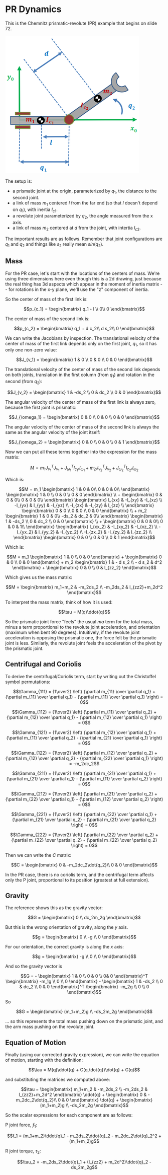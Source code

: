 # PR Dynamics

This is the Chemnitz prismatic-revolute (PR) example that begins on slide 72.

<img src="image_pr.png">

The setup is:

* a prismatic joint at the origin, parameterized by $q_1$, the distance to the second joint.
* a link of mass $m_1$ centered $l$ from the far end (so that $l$ doesn't depend on $q_1$), with inertia $I_{c1}$.
* a revolute joint parameterized by $q_2$, the angle measured from the x axis.
* a link of mass $m_2$ centered at $d$ from the joint, with intertia $I_{c2}$.

The important results are as follows.  Remember that
joint configurations are $q_1$ and $q_2$ and
things like $s_2$ really mean $sin(q_2)$.


## Mass

For the PR case, let's start with the locations of the centers of mass.  We're using
three dimensions here even though this is a 2d drawing, just because the real thing
has 3d aspects which appear in the moment of inertia matrix -- for rotations in the
x-y plane, we'll use the "z" component of inertia.

So the center of mass of the first link is:

```math
p_{c_1} =
\begin{bmatrix}
q_1 - l \\
0\\
0
\end{bmatrix}
```

The center of mass of the second link is:

```math
p_{c_2} =
\begin{bmatrix}
q_1 + d c_2\\
d s_2\\
0
\end{bmatrix}
```

We can write the Jacobians by inspection.  The translational velocity of the center of mass
of the first link depends only on the first joint, $q_1$, so it has only one
non-zero value:

```math
J_{v_1} =
\begin{bmatrix}
1 & 0 \\
0 & 0 \\
0 & 0
\end{bmatrix}
```

The translational velocity of the center of mass of the second link depends on both joints,
translation in the first column (from $q_1$) and rotation in the second (from $q_2$):

```math
J_{v_2} =
\begin{bmatrix}
1 & -ds_2 \\
0 & dc_2 \\
0 & 0
\end{bmatrix}
```

The angular velocity of the center of mass of the first link is always zero, because
the first joint is prismatic:

```math
J_{\omega_1} =
\begin{bmatrix}
0 & 0 \\
0 & 0 \\
0 & 0
\end{bmatrix}
```

The angular velocity of the center of mass of the second link is always the same
as the angular velocity of the joint itself:

```math
J_{\omega_2} =
\begin{bmatrix}
0 & 0 \\
0 & 0 \\
0 & 1
\end{bmatrix}
```

Now we can put all these terms together into the expression for the mass matrix:

```math
M =
m_1 J_{v_1}^T J_{v_1}
+
J_{\omega_1}^T I_{c_1} J_{\omega_1}
+
m_2 J_{v_2}^T J_{v_2}
+
J_{\omega_2}^T  I_{c_2} J_{\omega_2}
```

Which is:

```math
M =
m_1
\begin{bmatrix}
1 & 0 & 0\\
0 & 0 & 0\\
\end{bmatrix}
\begin{bmatrix}
1 & 0 \\
0 & 0 \\
0 & 0
\end{bmatrix}
\\
+
\begin{bmatrix}
0 & 0 & 0\\
0 & 0 & 0\\
\end{bmatrix}
\begin{bmatrix}
I_{xx} & -I_{xy} & -I_{xz} \\
-I_{yx} & I_{yy} & -I_{yz} \\
-I_{zx} & -I_{zy} & I_{zz} \\
\end{bmatrix}
\begin{bmatrix}
0 & 0 \\
0 & 0 \\
0 & 0
\end{bmatrix}
\\
+
m_2
\begin{bmatrix}
1 & 0 & 0\\
-ds_2 & dc_2 & 0\\
\end{bmatrix}
\begin{bmatrix}
1 & -ds_2 \\
0 & dc_2 \\
0 & 0
\end{bmatrix}
\\
+
\begin{bmatrix}
0 & 0 & 0\\
0 & 0 & 1\\
\end{bmatrix}
\begin{bmatrix}
I_{xx_2} & -I_{xy_2} & -I_{xz_2} \\
-I_{yx_2} & I_{yy_2} & -I_{yz_2} \\
-I_{zx_2} & -I_{zy_2} & I_{zz_2} \\
\end{bmatrix}
\begin{bmatrix}
0 & 0 \\
0 & 0 \\
0 & 1
\end{bmatrix}
```

Which is:

```math
M =
m_1
\begin{bmatrix}
1 & 0 \\
0 & 0
\end{bmatrix}
+
\begin{bmatrix}
0 & 0 \\
0 & 0
\end{bmatrix}
+
m_2
\begin{bmatrix}
1 & - d s_2 \\
- d s_2 & d^2
\end{bmatrix}
+
\begin{bmatrix}
0 & 0 \\
0 & I_{zz_2}
\end{bmatrix}
```

Which gives us the mass matrix:

```math
M =
\begin{bmatrix}
m_1+m_2 & -m_2ds_2 \\
-m_2ds_2 & I_{zz2}+m_2d^2
\end{bmatrix}
```

To interpret the mass matrix, think of how it is used:

```math
\tau = M(q)\ddot{q}
```

So the prismatic joint force "feels" the
usual $ma$ term for the total mass, minus a term
proportional to the revolute joint acceleration,
and orientation (maximum when
bent 90 degrees).  Intuitively, if the revolute
joint acceleration is opposing the prismatic one,
the force felt by the prismatic joint is less.
Similarly, the revolute joint feels the acceleration
of the pivot by the prismatic joint.


## Centrifugal and Coriolis

To derive the centrifugal/Coriolis term, start by writing out
the Christoffel symbol permutations:

```math
\Gamma_{111} = {1\over2}
\left( {\partial m_{11} \over \partial q_1}
+ {\partial m_{11} \over \partial q_1}
- {\partial m_{11} \over \partial q_1} \right) = 0
```

```math
\Gamma_{112} = {1\over2}
\left( {\partial m_{11} \over \partial q_2}
+ {\partial m_{12} \over \partial q_1}
- {\partial m_{12} \over \partial q_1} \right) = 0
```

```math
\Gamma_{121} = {1\over2}
\left( {\partial m_{12} \over \partial q_1}
+ {\partial m_{11} \over \partial q_2}
- {\partial m_{21} \over \partial q_1} \right) = 0
```

```math
\Gamma_{122} = {1\over2}
\left( {\partial m_{12} \over \partial q_2}
+ {\partial m_{12} \over \partial q_2}
- {\partial m_{22} \over \partial q_1} \right) = -m_2dc_2
```

```math
\Gamma_{211} = {1\over2}
\left( {\partial m_{21} \over \partial q_1}
+ {\partial m_{21} \over \partial q_1}
- {\partial m_{11} \over \partial q_2} \right) = 0
```

```math
\Gamma_{212} = {1\over2}
\left( {\partial m_{21} \over \partial q_2}
+ {\partial m_{22} \over \partial q_1}
- {\partial m_{12} \over \partial q_2} \right) = 0
```

```math
\Gamma_{221} = {1\over2}
\left( {\partial m_{22} \over \partial q_1}
+ {\partial m_{21} \over \partial q_2}
- {\partial m_{21} \over \partial q_2} \right) = 0
```

```math
\Gamma_{222} = {1\over2}
\left( {\partial m_{22} \over \partial q_2}
+ {\partial m_{22} \over \partial q_2}
- {\partial m_{22} \over \partial q_2} \right) = 0
```

Then we can write the $C$ matrix:

```math
C = 
\begin{bmatrix}
0 & -m_2dc_2\dot{q_2}\\
0 & 0
\end{bmatrix}
```


In the PR case, there is no coriolis term, and the
centrifugal term affects only the P joint, proportional
to its position (greatest at full extension).


## Gravity

The reference shows this as the gravity vector:

```math
G = 
\begin{bmatrix}
0 \\ 
dc_2m_2g
\end{bmatrix}
```

But this is the wrong orientation of gravity, along the $y$ axis.

```math
g =
\begin{bmatrix}
0 \\ -g \\ 0
\end{bmatrix}
```

For our orientation, the correct gravity is along the $x$ axis:

```math
g =
\begin{bmatrix}
-g \\ 0 \\ 0
\end{bmatrix}
```

And so the gravity vector is

```math
G = -
\begin{bmatrix}
1 & 0 \\
0 & 0 \\
0&  0
\end{bmatrix}^T
\begin{bmatrix}
-m_1g \\
0 \\
0
\end{bmatrix}
-
\begin{bmatrix}
1 & -ds_2 \\
0 & dc_2 \\
0 & 0
\end{bmatrix}^T

\begin{bmatrix}
-m_2g \\
0 \\
0
\end{bmatrix}
```
So
```math
G =
\begin{bmatrix}
(m_1+m_2)g \\
-ds_2m_2g
\end{bmatrix}
```

... so this represents the total mass pushing
down on the prismatic joint, and the arm mass pushing
on the revolute joint.




## Equation of Motion

Finally (using our corrected gravity expression),
we can write the equation of motion, starting with the definition:

```math
\tau = M(q)\ddot{q} + C(q,\dot{q})\dot{q} + G(q)
```

and substituting the matrices we computed above:

```math
\tau = 
\begin{bmatrix}
m_1+m_2 & -m_2ds_2 \\
-m_2ds_2 & I_{zz2}+m_2d^2
\end{bmatrix}
\ddot{q}
+
\begin{bmatrix}
0 & -m_2dc_2\dot{q_2}\\
0 & 0
\end{bmatrix}
\dot{q}
+
\begin{bmatrix}
(m_1+m_2)g \\
-ds_2m_2g
\end{bmatrix}
```


So the scalar expressions for each component are as follows:

P joint force, $f_1$:

```math
f_1 =
(m_1+m_2)\ddot{q}_1
- m_2ds_2\ddot{q}_2
- m_2dc_2\dot{q}_2^2
+ (m_1+m_2)g
```

R joint torque, $\tau_2$:

```math
\tau_2 =
-m_2ds_2\ddot{q}_1
+ (I_{zz2} + m_2d^2)\ddot{q}_2
- ds_2m_2g
```

